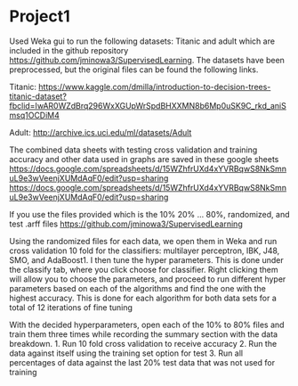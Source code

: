 ﻿# Project1
Used Weka gui to run the following datasets: Titanic and adult which are included in the github repository https://github.com/jminowa3/SupervisedLearning. The datasets have been preprocessed, but the original files can be found the following links.


Titanic: https://www.kaggle.com/dmilla/introduction-to-decision-trees-titanic-dataset?fbclid=IwAR0WZdBrq296WxXGUpWrSpdBHXXMN8b6Mp0uSK9C_rkd_aniSmsq1OCDiM4


Adult: http://archive.ics.uci.edu/ml/datasets/Adult


The combined data sheets with testing cross validation and training accuracy and other data used in graphs are saved in these google sheets
https://docs.google.com/spreadsheets/d/15WZhfrUXd4xYVRBqwS8NkSmnuL9e3wVeenjXUMdAqF0/edit?usp=sharing
https://docs.google.com/spreadsheets/d/15WZhfrUXd4xYVRBqwS8NkSmnuL9e3wVeenjXUMdAqF0/edit?usp=sharing


If you use the files provided which is the 10% 20% ... 80%, randomized, and test .arff files 
https://github.com/jminowa3/SupervisedLearning


Using the randomized files for each data, we open them in Weka and run cross validation 10 fold for the classifiers: multilayer perceptron, IBK, J48, SMO, and AdaBoost1. I then tune the hyper parameters. This is done under the classify tab, where you click choose for classifier. Right clicking them will allow you to choose the parameters, and proceed to run different hyper parameters based on each of the algorithms and find the one with the highest accuracy. This is done for each algorithm for both data sets for a total of 12 iterations of fine tuning


With the decided hyperparameters, open each of the 10% to 80% files and train them three times while recording the summary section with the data breakdown.
        1. Run 10 fold cross validation to receive accuracy 
        2. Run the data against itself using the training set option for test
        3. Run all percentages of data against the last 20% test data that was not used for training